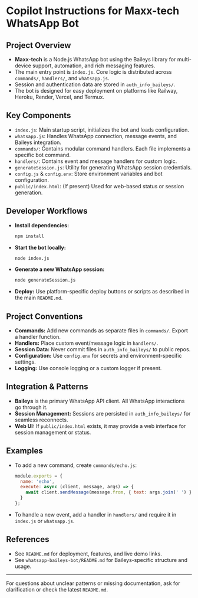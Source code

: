 # Copilot Instructions for Maxx-tech WhatsApp Bot

## Project Overview
- **Maxx-tech** is a Node.js WhatsApp bot using the Baileys library for multi-device support, automation, and rich messaging features.
- The main entry point is `index.js`. Core logic is distributed across `commands/`, `handlers/`, and `whatsapp.js`.
- Session and authentication data are stored in `auth_info_baileys/`.
- The bot is designed for easy deployment on platforms like Railway, Heroku, Render, Vercel, and Termux.

## Key Components
- `index.js`: Main startup script, initializes the bot and loads configuration.
- `whatsapp.js`: Handles WhatsApp connection, message events, and Baileys integration.
- `commands/`: Contains modular command handlers. Each file implements a specific bot command.
- `handlers/`: Contains event and message handlers for custom logic.
- `generateSession.js`: Utility for generating WhatsApp session credentials.
- `config.js` & `config.env`: Store environment variables and bot configuration.
- `public/index.html`: (If present) Used for web-based status or session generation.

## Developer Workflows
- **Install dependencies:**
  ```sh
  npm install
  ```
- **Start the bot locally:**
  ```sh
  node index.js
  ```
- **Generate a new WhatsApp session:**
  ```sh
  node generateSession.js
  ```
- **Deploy:** Use platform-specific deploy buttons or scripts as described in the main `README.md`.

## Project Conventions
- **Commands:** Add new commands as separate files in `commands/`. Export a handler function.
- **Handlers:** Place custom event/message logic in `handlers/`.
- **Session Data:** Never commit files in `auth_info_baileys/` to public repos.
- **Configuration:** Use `config.env` for secrets and environment-specific settings.
- **Logging:** Use console logging or a custom logger if present.

## Integration & Patterns
- **Baileys** is the primary WhatsApp API client. All WhatsApp interactions go through it.
- **Session Management:** Sessions are persisted in `auth_info_baileys/` for seamless reconnects.
- **Web UI:** If `public/index.html` exists, it may provide a web interface for session management or status.

## Examples
- To add a new command, create `commands/echo.js`:
  ```js
  module.exports = {
    name: 'echo',
    execute: async (client, message, args) => {
      await client.sendMessage(message.from, { text: args.join(' ') });
    }
  };
  ```
- To handle a new event, add a handler in `handlers/` and require it in `index.js` or `whatsapp.js`.

## References
- See `README.md` for deployment, features, and live demo links.
- See `whatsapp-baileys-bot/README.md` for Baileys-specific structure and usage.

---
For questions about unclear patterns or missing documentation, ask for clarification or check the latest `README.md`.
